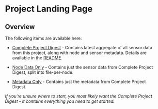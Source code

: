 # Project Landing Page

## Overview

The following items are available here:

* [Complete Project Digest](digest-aot-chicago.tar.gz) - Contains latest aggregate of all sensor data from this project, along with node and sensor metadata. Details are available in the [README](https://github.com/waggle-sensor/beehive-server/blob/master/publishing-tools/docs/digest-readme.md).

* [Node Data Only](nodedata.tar.gz) - Contains just the sensor data from Complete Project Digest, split into file-per-node.

* [Metadata Only](metadata.tar.gz) - Contains just the metadata from Complete Project Digest.

*If you're unsure where to start, you most likely want the Complete Project Digest - it contains everything you need to get started.*
